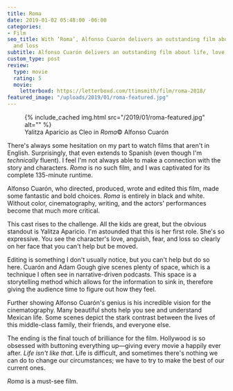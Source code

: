 ```yaml
---
title: Roma
date: 2019-01-02 05:48:00 -06:00
categories:
- Film
seo_title: With ‘Roma’, Alfonso Cuarón delivers an outstanding film about life, love,
  and loss
subtitle: Alfonso Cuarón delivers an outstanding film about life, love, and loss
custom_type: post
review:
  type: movie
  rating: 5
  movie:
    letterboxd: https://letterboxd.com/ttimsmith/film/roma-2018/
featured_image: "/uploads/2019/01/roma-featured.jpg"
---
```


<figure class="extendout">
  {% include_cached img.html src="/2019/01/roma-featured.jpg" alt="" %}
  <figcaption>Yalitza Aparicio as Cleo in <em>Roma</em><span class="image__copyright">&copy; Alfonso Cuarón</span></figcaption>
</figure>

There's always some hesitation on my part to watch films that aren't in English. Surprisingly, that even extends to Spanish (even though I'm _technically_ fluent). I feel I'm not always able to make a connection with the story and characters. _Roma_ is no such film, and I was captivated for its complete 135-minute runtime.

Alfonso Cuarón, who directed, produced, wrote and edited this film, made some fantastic and bold choices. _Roma_ is entirely in black and white. Without color, cinematography, writing, and the actors' performances become that much more critical.

This cast rises to the challenge. All the kids are great, but the obvious standout is Yalitza Aparicio. I'm astounded that this is her first role. She's so expressive. You see the character's love, anguish, fear, and loss so clearly on her face that you can't help but be moved.

Editing is something I don't usually notice, but you can't help but do so here. Cuarón and Adam Gough give scenes plenty of space, which is a technique I often see in narrative-driven podcasts. This space is a storytelling method which allows for the information to sink in, therefore giving the audience time to figure out how they feel.

Further showing Alfonso Cuarón's genius is his incredible vision for the cinematography. Many beautiful shots help you see and understand Mexican life. Some scenes depict the stark contrast between the lives of this middle-class family, their friends, and everyone else.

The ending is the final touch of brilliance for the film. Hollywood is so obsessed with buttoning everything up—giving every movie a happily ever after. _Life isn't like that_. Life is difficult, and sometimes there's nothing we can do to change our circumstances; we have to try to make the best of our current ones.

_Roma_ is a must-see film.
